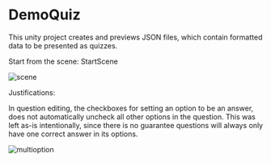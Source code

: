 # DemoQuiz

This unity project creates and previews JSON files, which contain formatted data to be presented as quizzes.

Start from the scene: StartScene

![scene](https://user-images.githubusercontent.com/43179300/195527228-7197e926-fbcc-4b8f-b80f-044e5803bdf0.png)

Justifications:

In question editing, the checkboxes for setting an option to be an answer, does not automatically uncheck all other options in the question. This was left as-is intentionally, since there is no guarantee questions will always only have one correct answer in its options.

![multioption](https://user-images.githubusercontent.com/43179300/195528444-bd07ff27-8ea4-4ffd-b2d2-99cb157f17b2.png)
